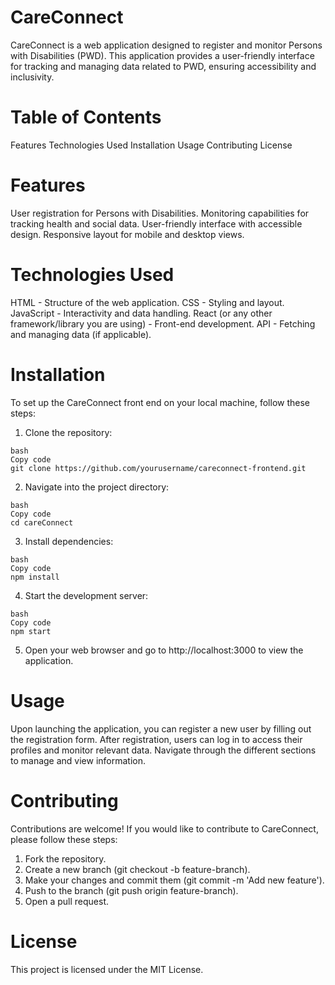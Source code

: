 # CareConnect

CareConnect is a web application designed to register and monitor Persons with Disabilities (PWD). This application provides a user-friendly interface for tracking and managing data related to PWD, ensuring accessibility and inclusivity.

# Table of Contents
Features
Technologies Used
Installation
Usage
Contributing
License

# Features
User registration for Persons with Disabilities.
Monitoring capabilities for tracking health and social data.
User-friendly interface with accessible design.
Responsive layout for mobile and desktop views.

# Technologies Used
HTML - Structure of the web application.
CSS - Styling and layout.
JavaScript - Interactivity and data handling.
React (or any other framework/library you are using) - Front-end development.
API - Fetching and managing data (if applicable).

# Installation
To set up the CareConnect front end on your local machine, follow these steps:

1. Clone the repository:
```
bash
Copy code
git clone https://github.com/yourusername/careconnect-frontend.git
```
2. Navigate into the project directory:
```
bash
Copy code
cd careConnect
```
3. Install dependencies:
```
bash
Copy code
npm install
```
4. Start the development server:
```
bash
Copy code
npm start
```
5. Open your web browser and go to http://localhost:3000 to view the application.

# Usage
Upon launching the application, you can register a new user by filling out the registration form.
After registration, users can log in to access their profiles and monitor relevant data.
Navigate through the different sections to manage and view information.

# Contributing
Contributions are welcome! If you would like to contribute to CareConnect, please follow these steps:

1. Fork the repository.
2. Create a new branch (git checkout -b feature-branch).
3. Make your changes and commit them (git commit -m 'Add new feature').
4. Push to the branch (git push origin feature-branch).
5. Open a pull request.

# License
This project is licensed under the MIT License.